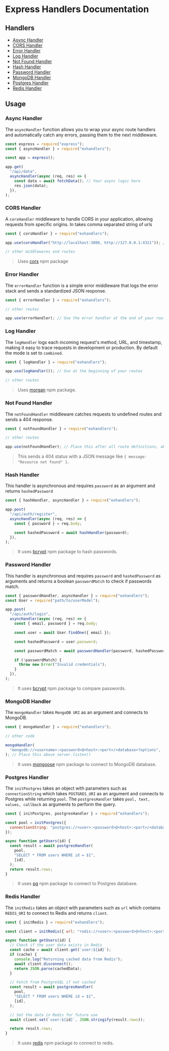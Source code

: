 # Express Handlers Documentation

## Handlers

- [Async Handler](#async-handler)
- [CORS Handler](#cors-handler)
- [Error Handler](#error-handler)
- [Log Handler](#log-handler)
- [Not Found Handler](#not-found-handler)
- [Hash Handler](#hash-handler)
- [Password Handler](#password-handler)
- [MongoDB Handler](#mongo-handler)
- [Postgres Handler](#postgres-handler)
- [Redis Handler](#redis-handler)

## Usage

### Async Handler

The `asyncHandler` function allows you to wrap your async route handlers and automatically catch any errors, passing them to the next middleware.

```javascript
const express = require("express");
const { asyncHandler } = require("exhandlers");

const app = express();

app.get(
  "/api/data",
  asyncHandler(async (req, res) => {
    const data = await fetchData(); // Your async logic here
    res.json(data);
  }),
);
```

### CORS Handler

A `corsHandler` middleware to handle CORS in your application, allowing requests from specific origins. In takes comma separated string of urls

```javascript
const { corsHandler } = require("exhandlers");

app.use(corsHandler("http://localhost:3000, http://127.0.0.1:4321")); // Put this right after intializing express

// other middlewares and routes
```

> Uses [cors](https://www.npmjs.com/package/cors) npm package

### Error Handler

The `errorHandler` function is a simple error middleware that logs the error stack and sends a standardized JSON response.

```javascript
const { errorHandler } = require("exhandlers");

// other routes

app.use(errorHandler); // Use the error handler at the end of your routes, below notFoundHandler
```

### Log Handler

The `logHandler` logs each incoming request's method, URL, and timestamp, making it easy to trace requests in development or production. By default the mode is set to `combined`.

```javascript
const { logHandler } = require("exhandlers");

app.use(logHandler()); // Use at the beginning of your routes

// other routes
```

> Uses [morgan](https://www.npmjs.com/package/morgan) npm package.

### Not Found Handler

The `notFoundHandler` middleware catches requests to undefined routes and sends a 404 response.

```javascript
const { notFoundHandler } = require("exhandlers");

// other routes

app.use(notFoundHandler); // Place this after all route definitions, above errorHandler
```

> This sends a 404 status with a JSON message like `{ message: "Resource not found" }`.

### Hash Handler

This handler is asynchronous and requires `password` as an argument and returns `hashedPassword`

```js
const { hashHandler, asyncHandler } = require("exhandlers");

app.post(
  "/api/auth/register",
  asyncHandler(async (req, res) => {
    const { password } = req.body;

    const hashedPassword = await hashHandler(password);
  }),
);
```

> It uses [bcrypt](https://www.npmjs.com/package/bcrypt) npm package to hash passwords.

### Password Handler

This handler is asynchronous and requires `password` and `hashedPassword` as arguments and returns a boolean `passwordMatch` to check if passwords match.

```js
const { passwordHandler, asyncHandler } = require("exhandlers");
const User = require("path/to/userModel");

app.post(
  "/api/auth/login",
  asyncHandler(async (req, res) => {
    const { email, password } = req.body;

    const user = await User.findOne({ email });

    const hashedPassword = user.password;

    const passwordMatch = await passwordHandler(password, hashedPassword);

    if (!passwordMatch) {
      throw new Error("Invalid credentials");
    }
  }),
);
```

> It uses [bcrypt](https://www.npmjs.com/package/bcrypt) npm package to compare passwords.

### MongoDB Handler

The `mongoHandler` takes `MongoDB URI` as an argument and connects to MongoDB.

```javascript
const { mongoHandler } = require("exhandlers");

// other code

mongoHandler(
  "mongodb://<username>:<password>@<host>:<port>/<database>?options",
); // Place this above server.listen()
```

> It uses [mongoose](https://www.npmjs.com/package/mongoose) npm package to connect to MongoDB database.

### Postgres Handler

The `initPostgres` takes an object with parameters such as `connectionString` which takes `POSTGRES_URI` as an argument and connects to Postgres while returning `pool`. The `postgresHandler` takes `pool, text, values, callback` as arguments to perform the query.

```javascript
const { initPostgres, postgresHandler } = require("exhandlers");

const pool = initPostgres({
  connectionString: "postgres://<user>:<password>@<host>:<port>/<database>",
});

async function getUsers(id) {
  const result = await postgresHandler(
    pool,
    "SELECT * FROM users WHERE id = $1",
    [id],
  );
  return result.rows;
}
```

> It uses [pg](https://www.npmjs.com/package/pg) npm package to connect to Postgres database.

### Redis Handler

The `initRedis` takes an object with parameters such as `url` which contains `REDIS_URI` to connect to Redis and returns `client`.

```js
const { initRedis } = require("exhandlers");

const client = initRedis({ url: "redis://<user>:<password>@<host>:<port>" });

async function getUsers(id) {
  // Check if the user data exists in Redis
  const cache = await client.get(`user:${id}`);
  if (cache) {
    console.log("Returning cached data from Redis");
    await client.disconnect();
    return JSON.parse(cachedData);
  }

  // Fetch from PostgreSQL if not cached
  const result = await postgresHandler(
    pool,
    "SELECT * FROM users WHERE id = $1",
    [id],
  );

  // Set the data in Redis for future use
  await client.set(`user:${id}`, JSON.stringify(result.rows));

  return result.rows;
}
```

> It uses [redis](https://www.npmjs.com/package/redis) npm package to connect to redis.
